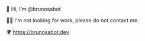 👋 Hi, I’m @brunosabot

🙅‍♂️ I'm not looking for work, please do not contact me.

🌍 https://brunosabot.dev

<!---
brunosabot/brunosabot is a ✨ special ✨ repository because its `README.md` (this file) appears on your GitHub profile.
You can click the Preview link to take a look at your changes.
--->
